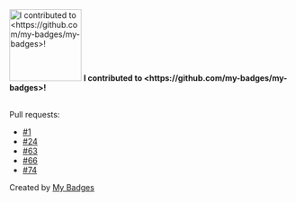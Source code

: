 <img src="https://my-badges.github.io/my-badges/my-badges-contributor.png" alt="I contributed to &lt;https://github.com/my-badges/my-badges&gt;!" title="I contributed to &lt;https://github.com/my-badges/my-badges&gt;!" width="128">
<strong>I contributed to &lt;https://github.com/my-badges/my-badges&gt;!</strong>
<br><br>

Pull requests:

- <a href="https://github.com/my-badges/my-badges/pull/1">#1</a>
- <a href="https://github.com/my-badges/my-badges/pull/24">#24</a>
- <a href="https://github.com/my-badges/my-badges/pull/63">#63</a>
- <a href="https://github.com/my-badges/my-badges/pull/66">#66</a>
- <a href="https://github.com/my-badges/my-badges/pull/74">#74</a>


Created by <a href="https://github.com/my-badges/my-badges">My Badges</a>